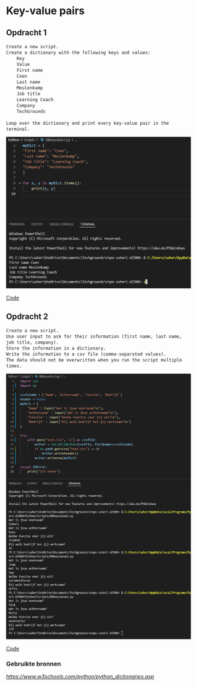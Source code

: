 # **Key-value pairs**

## **Opdracht 1**

    Create a new script.
    Create a dictionary with the following keys and values:
        Key
        Value
        First name
        Coen
        Last name
        Meulenkamp
        Job title
        Learning Coach
        Company
        TechGrounds

    Loop over the dictionary and print every key-value pair in the terminal.


![SS](../00_includes/PRG/08.01.png)

[Code](../Python/Scripts/08keyvalue1.py)

## **Opdracht 2**

    Create a new script.
    Use user input to ask for their information (first name, last name, job title, company). 
    Store the information in a dictionary.
    Write the information to a csv file (comma-separated values). 
    The data should not be overwritten when you run the script multiple times.


![SS](../00_includes/PRG/08.02.png)

[Code](../Python/Scripts/08keyvalue2.py)

### **Gebruikte bronnen**

*<https://www.w3schools.com/python/python_dictionaries.asp>*
